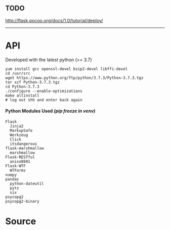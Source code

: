 ## TODO
http://flask.pocoo.org/docs/1.0/tutorial/deploy/
____________________
# API

Developed with the latest python (>= 3.7)

```shell
yum install gcc openssl-devel bzip2-devel libffi-devel
cd /usr/src
wget https://www.python.org/ftp/python/3.7.3/Python-3.7.3.tgz
tar xzf Python-3.7.3.tgz
cd Python-3.7.3
./configure --enable-optimizations
make altinstall
# log out shh and enter back again
```
#### Python Modules Used *(pip freeze in venv)*
```
Flask
  Jinja2
  MarkupSafe
  Werkzeug
  Click
  itsdangerous
flask-marshmallow
  marshmallow
Flask-RESTful
  aniso8601
Flask-WTF
  WTForms
numpy
pandas
  python-dateutil
  pytz
  six
psycopg2
psycopg2-binary
```

# Source
